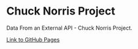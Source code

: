 # Chuck Norris Project
Data From an External API - Chuck Norris Project.

[Link to GitHub Pages](https://ostrigo.github.io/js_sandbox/05-ChuckNorris/)